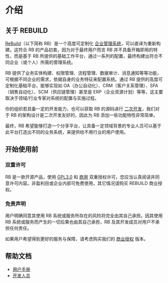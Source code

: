 # 介绍

## 关于 REBUILD

[ReBuild](https://getrebuild.com/)（以下简称 RB）是一个高度可定制化 [企业管理系统](https://baike.baidu.com/item/企业管理系统)，可以直译为重新构建。这符合 RB 的产品初衷，因为对于最终用户而言 RB 并不具备开箱即用的特性，而是基于 RB 所提供的基础工作平台，通过一系列的配置，最终构建出符合不同企业（或个人）所需的管理系统。

RB 提供了业务实体构建、权限管理、流程管理、数据审计、消息通知等等功能，可根据不同企业的需求，依据自身的业务特征来配置系统。通过 RB 提供的高度可定制化基础平台，能够实现如 OA（办公自动化）、CRM（客户关系管理）、SFA（销售自动化）、SCM（供应链管理）甚至是 ERP（企业资源计划）等等，这主要取决于领域/行业专家对系统的配置与实施过程。

你的组织若具备一定的开发能力，也可以获取 RB 的源码进行 [二次开发](dev/index)，我们对于 RB 的架构设计是二次开发友好的，因此为 RB 添加一些功能特性非常简单。

最终，RB 希望能够打造一个分享平台，让具备一定领域背景的专业人员可以基于此平台打造出不同的业务系统，来提供给不用行业的用户使用。


## 开始使用前

### 双重许可

RB 是一款开源产品，使用 [GPL3.0](https://raw.githubusercontent.com/getrebuild/rebuild/master/LICENSE) 和 [商用](https://raw.githubusercontent.com/getrebuild/rebuild/master/COMMERCIAL) 双重授权许可，您应当认真阅读并同意许可内容。非盈利目或企业内部可免费使用，其它情况请购买 REBUILD 商业授权。


### 免责声明

用户明确同意其使用 RB 系统或服务所存在的风险将完全由其自己承担。因其使用 RB 系统或服务而产生的一切后果也由其自己承担，RB 及其开发成员对用户不承担任何责任。

如果用户希望得到更好的服务与保障，请考虑购买我们的 [商业授权](https://getrebuild.com/#pricing-plans) 版本。


## 帮助文档

* [用户手册](manual/basic)
* [开发人员](dev/index)

